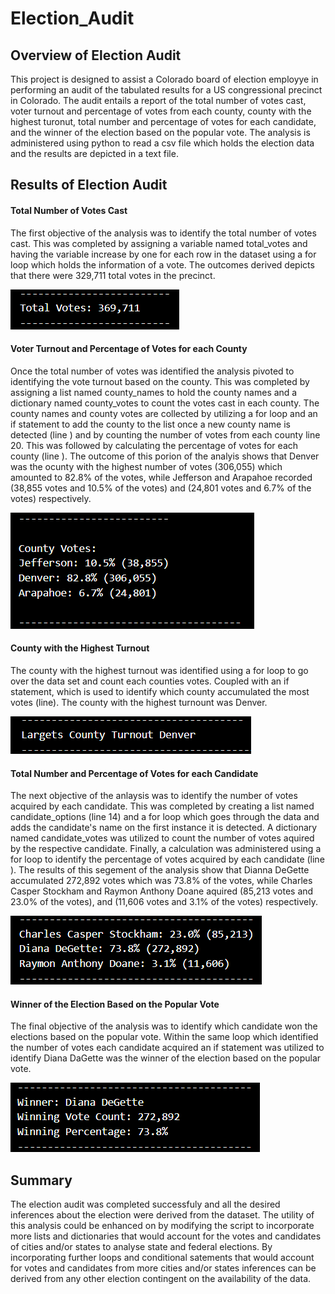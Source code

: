 # Election_Audit


## **Overview of Election Audit**
This project is designed to assist a Colorado board of election employye in performing an audit of the tabulated results for a US congressional precinct in Colorado. The audit entails a report of the total number of votes cast, voter turnout and percentage of votes from each county, county with the highest turonut, total number and percentage of votes for each candidate, and the winner of the election based on the popular vote. The analysis is administered using python to read a csv file which holds the election data and the results are depicted in a text file.  



## **Results of Election Audit**

#### Total Number of Votes Cast
The first objective of the analysis was to identify the total number of votes cast. This was completed by assigning a variable named total_votes and having the variable increase by one for each row in the dataset using a for loop which holds the information of a vote. The outcomes derived depicts that there were 329,711 total votes in the precinct. 

![Total_Votes](https://github.com/OmarQasem94/Election_Analysis/blob/main/Resources/Total_Votes.PNG)


#### Voter Turnout and Percentage of Votes for each County
Once the total number of votes was identified the analysis pivoted to identifying the vote turnout based on the county. This was completed by assigning a list named county_names to hold the county names and a dictionary named county_votes to count the votes cast in each county. The county names and county votes are collected by utilizing a for loop and an if statement to add the county to the list once a new county name is detected (line ) and by counting the number of votes from each county line 20. This was followed by calculating the percentage of votes for each county (line ). The outcome of this porion of the analyis shows that Denver was the ocunty with the highest number of votes (306,055) which amounted to 82.8% of the votes, while Jefferson and Arapahoe recorded (38,855 votes and 10.5% of the votes) and (24,801 votes and 6.7% of the votes) respectively.

![County_Votes](https://github.com/OmarQasem94/Election_Analysis/blob/main/Resources/County_Votes.PNG)


#### County with the Highest Turnout
The county with the highest turnout was identified using a for loop to go over the data set and count each counties votes. Coupled with an if statement, which is used to identify which county accumulated the most votes (line). The county with the highest turnount was Denver.

![Largest_COunty_Turnover](https://github.com/OmarQasem94/Election_Analysis/blob/main/Resources/Largest_County_Turnover.PNG)


#### Total Number and Percentage of Votes for each Candidate
The next objective of the anlaysis was to identify the number of votes acquired by each candidate. This was completed by creating a list named candidate_options (line 14) and a for loop which goes through the data and adds the candidate's name on the first instance it is detected. A dictionary named candidate_votes was utilized to count the number of votes aquired by the respective candidate. Finally, a calculation was administered using a for loop to identify the percentage of votes acquired by each candidate (line ). The results of this segement of the analysis show that Dianna DeGette accumulated 272,892 votes which was 73.8% of the votes, while Charles Casper Stockham and Raymon Anthony Doane aquired (85,213 votes and 23.0% of the votes), and (11,606 votes and 3.1% of the votes) respectively. 

![Votes_By_Candidate](https://github.com/OmarQasem94/Election_Analysis/blob/main/Resources/Votes_By_Candidate.PNG)


#### Winner of the Election Based on the Popular Vote
The final objective of the analysis was to identify which candidate won the elections based on the popular vote. Within the same loop which identified the number of votes each candidate acquired an if statement was utilized to identify Diana DaGette was the winner of the election based on the popular vote.  

![Winner_Summary](https://github.com/OmarQasem94/Election_Analysis/blob/main/Resources/Winner_Summary.PNG)



## **Summary**
The election audit was completed successfuly and all the desired inferences about the election were derived from the dataset. The utility of this analysis could be enhanced on by modifying the script to incorporate more lists and dictionaries that would account for the votes and candidates of cities and/or states to analyse state and federal elections. By incorporating further loops and conditional satements  that would account for votes and candidates from more cities and/or states inferences can be derived from any other election contingent on the availability of the data. 
 